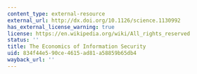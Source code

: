 ```yaml
---
content_type: external-resource
external_url: http://dx.doi.org/10.1126/science.1130992
has_external_license_warning: true
license: https://en.wikipedia.org/wiki/All_rights_reserved
status: ''
title: The Economics of Information Security
uid: 834f44e5-90ce-4615-ad81-a58859b65db4
wayback_url: ''
---
```

